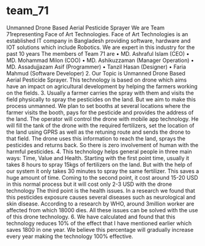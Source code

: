 # team_71
Unmanned Drone Based Aerial Pesticide Sprayer
We are Team 71representing Face of Art Technologies. Face of Art Technologies is an established IT company in Bangladesh providing software, hardware and IOT solutions which include Robotics. We are expert in this industry for the past 10 years
The members of Team 71 are 
•	MD. Ashraful Islam (CEO)
•	MD. Mohammad Milon (COO)
•	MD. Ashikuzzaman (Manager Operation)
•	MD. Assadujjazam Asif (Programmer)
•	Tanzil Hasan (Designer)
•	Faria Mahmud (Software Developer)
2. Our Topic is Unmanned Drone Based Aerial Pesticide Sprayer. This technology is based on drone which aims have an impact on agricultural development by helping the farmers working on the fields.
3. Usually a farmer carries the spray with them and visits the field physically to spray the pesticides on the land. But we aim to make this process unmanned. We plan to set booths at several locations where the farmer visits the booth, pays for the pesticide and provides the address of the land. The operator will control the drone with mobile app technology. He will fill the tank of the drone with the required fertilizers, set the location of the land using GPRS as well as the retuning route and sends the drone to that field. The drone uses this information to reach the land, sprays the pesticides and returns back. So there is zero involvement of human with the harmful pesticides.
4. This technology helps general people in three main ways:
Time, Value and Health. 
Starting with the first point time, usually it takes 8 hours to spray 15kgs of fertilizers on the land. But with the help of our system it only takes 30 minutes to spray the same fertilizer. This saves a huge amount of time.
Coming to the second point, it cost around 15-20 USD in this normal process but it will cost only 2-3 USD with the drone technology
The third point is the health issues. In a research we found that this pesticides exposure causes several diseases such as neurological and skin disease. According to a research by WHO, around 3million worker are affected from which 18000 dies.
All these issues can be solved with the use of this drone technology. 
6. We have calculated and found that this technology reduces 10% of the effect that I have mentioned earlier which saves 1800 in one year. We believe this percentage will gradually increase every year making the technology 100% effective.

